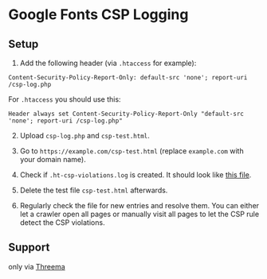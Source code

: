 # Google Fonts CSP Logging

## Setup

1. Add the following header (via `.htaccess` for example):

`Content-Security-Policy-Report-Only: default-src 'none'; report-uri /csp-log.php`

For `.htaccess` you should use this:

`Header always set Content-Security-Policy-Report-Only "default-src 'none'; report-uri /csp-log.php"`

2. Upload `csp-log.php` and `csp-test.html`.

3. Go to `https://example.com/csp-test.html` (replace `example.com` with your domain name).

4. Check if `.ht-csp-violations.log` is created. It should look like [this file](.ht-csp-violations.log).

5. Delete the test file `csp-test.html` afterwards.

6. Regularly check the file for new entries and resolve them. You can either let a crawler open all pages or manually visit all pages to let the CSP rule detect the CSP violations.

## Support

only via [Threema](https://threema.id/74SF7MW6?text=)
